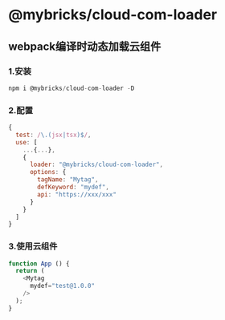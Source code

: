 # @mybricks/cloud-com-loader
## webpack编译时动态加载云组件

### 1.安装
```javascript
npm i @mybricks/cloud-com-loader -D
```

### 2.配置
```javascript
{
  test: /\.(jsx|tsx)$/,
  use: [
    ...{...},
    {
      loader: "@mybricks/cloud-com-loader",
      options: {
        tagName: "Mytag",
        defKeyword: "mydef",
        api: "https://xxx/xxx"
      }
    }
  ]
}
```

### 3.使用云组件
```javascript
function App () {
  return (
    <Mytag
      mydef="test@1.0.0"
    />
  );
}
```
